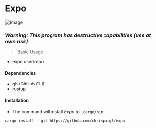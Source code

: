 # Expo

![Image](https://github.com/user-attachments/assets/a3f1f574-c9f9-4caf-9573-9ac29594a53f)

### ***Warning: This program has destructive capabilities (use at own risk)***

> Basic Usage

- expo user/repo

#### Dependencies
- gh (GitHub CLI)
- rustup

#### Installation
- The command will install *Expo* to `.cargo/bin`.
```
cargo install --git https://github.com/chrispaig3/expo
```
